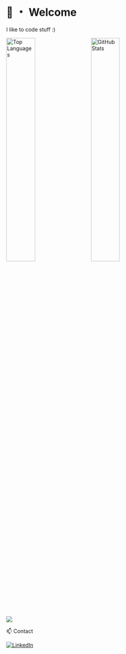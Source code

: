 # 👋 ・ Welcome

I like to code stuff :)

<div>
  <img src="https://github-readme-stats.vercel.app/api/top-langs/?username=EuronGreyjoy91&layout=compact&theme=material-palenight&hide_border=true" alt="Top Languages" style="width: 39%; margin-right: 5%;" />
  <img src="https://github-readme-stats.vercel.app/api?username=EuronGreyjoy91&show_icons=true&count_private=true&theme=radical" alt="GitHub Stats" style="width: 39%;" />
</div>


![](https://komarev.com/ghpvc/?username=EuronGreyjoy91)


📫 Contact 


[![LinkedIn](https://img.shields.io/badge/LinkedIn-8A2BE2?style=for-the-badge&logo=linkedin&logoColor=white)](https://www.linkedin.com/in/federico-ignacio-ibarra-berardi-015b13124/)
